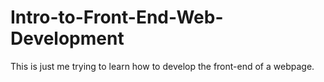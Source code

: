 # Intro-to-Front-End-Web-Development
This is just me trying to learn how to develop the front-end of a webpage.
